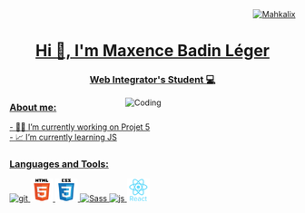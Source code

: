 
<p align="right"> <a href="https://www.linkedin.com/in/maxencebadin-l%C3%A9ger380000/" target="_blank"> <img align="center" src="https://www.edigitalagency.com.au/wp-content/uploads/new-linkedin-logo-white-black-png-600x600.png" alt="Mahkalix" width="50" height="50" </a>

<h1 align="center">Hi 👋, I'm Maxence Badin Léger</h1>
<h3 align="center"> Web Integrator's Student 💻</h3>
<img align="right" alt="Coding" width="300" src="https://media.giphy.com/media/umYMU8G2ixG5mJBDo5/giphy.gif">

<h3 align="left">About me: </h3>
- 👩‍💻 I’m currently working on Projet 5 </br>
- 📈 I’m currently learning JS</br>


<h3 align="left">Languages and Tools:</h3>          
<p align="left"> 
  <a href="https://git-scm.com/" target="_blank" rel="noreferrer"> <img src="https://www.vectorlogo.zone/logos/git-scm/git-scm-icon.svg" alt="git" width="40" height="40"/> </a> 
  <a href="https://www.w3.org/html/" target="_blank" rel="noreferrer"> <img src="https://raw.githubusercontent.com/devicons/devicon/master/icons/html5/html5-original-wordmark.svg" alt="html5" width="40" height="40"/> </a> 
<a href="https://openclassrooms.com/fr/courses/1603881-creez-votre-site-web-avec-html5-et-css3" target="_blank" rel="noreferrer"> <img src="https://raw.githubusercontent.com/devicons/devicon/master/icons/css3/css3-original-wordmark.svg" alt="css3" width="40" height="40"/> </a>
<a href="https://sass-lang.com/" target="_blank" rel="noreferrer"> <img src="https://sass-lang.com/assets/img/logos/logo-b6e1ef6e.svg" alt="Sass" width="40" height="40"/> </a>
  <a href="https://www.javascript.com/" target="_blank" rel="noreferrer"> <img src="https://upload.wikimedia.org/wikipedia/commons/thumb/d/d4/Javascript-shield.svg/1200px-Javascript-shield.svg.png" alt="js" width="30" height="40"/> 
    <a href="https://reactjs.org/" target="_blank" rel="noreferrer"> <img src="https://raw.githubusercontent.com/devicons/devicon/master/icons/react/react-original-wordmark.svg" alt="react" width="40" height="40"/> 
</p>
